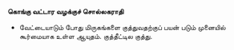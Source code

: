 **கொங்கு வட்டார வழக்குச் சொல்லகராதி**
- வேட்டையாடும் போது மிருகங்களை குத்துவதற்குப் பயன் படும் முனையில் கூர்மையாக உள்ள ஆயுதம். குத்தீட்டில குத்து.

